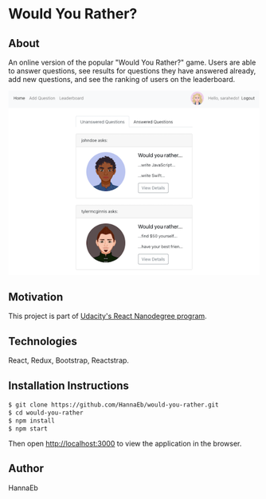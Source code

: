 # Would You Rather?

## About

An online version of the popular "Would You Rather?" game. Users are able to answer questions, see results for questions they have answered already, add new questions, and see the ranking of users on the leaderboard.

![](src/images/screenshot.png)

## Motivation

This project is part of [Udacity's React Nanodegree program](https://www.udacity.com/course/react-nanodegree--nd019).  

## Technologies

React, Redux, Bootstrap, Reactstrap.

## Installation Instructions

```
$ git clone https://github.com/HannaEb/would-you-rather.git
$ cd would-you-rather
$ npm install
$ npm start
```

Then open [http://localhost:3000](http://localhost:3000) to view the application in the browser.

## Author

HannaEb
